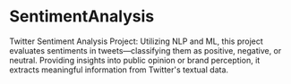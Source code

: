 # SentimentAnalysis
Twitter Sentiment Analysis Project: Utilizing NLP and ML, this project evaluates sentiments in tweets—classifying them as positive, negative, or neutral. Providing insights into public opinion or brand perception, it extracts meaningful information from Twitter's textual data.
